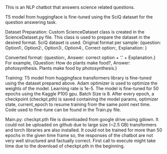 This is an NLP chatbot that answers science related questions.

T5 model from huggingface is fine-tuned using the SciQ dataset for the question answering task.

Dataset Preparation:
Custom ScienceDataset class is created in the ScienceDataset.py file. This class is used to prepare the dataset in the desired format. SciQ dataset is used.
Original format per sample:
{question:
Option1:, 
Option2:, 
Option3:, 
Option4:, 
Correct option:, 
Explanation:
}

Converted format:
{question:, 
Answer: correct option + ‘.’ + Explanation.}
For example,
{Question: How do plants make food?, 
Answer: photosynthesis. Plants make food by photosynthesis.}

Training:
T5 model from huggingface transformers library is fine-tuned using the dataset prepared above. 
Adam optimizer is used to optimize the weights of the model. 
Learning rate is 1e-5.
The model is fine-tuned for 50 epochs using the Kaggle P100 gpu.
Batch Size is 8.
After every epoch, a checkpoint (checkpt.pth) is saved containing the model params, optimizer state, current_epoch to resume training from the same point next time.
Code used to fine-tune can be found in the Train.py file.

Main.py:
checkpt.pth file is downloaded from google drive using gdown. It could not be uploaded on github due to large size (~2.5 GB)
 transformers and torch libraries are also installed.
It could not be trained for more than 50 epochs in the given time frame so, the responses of the chatbot are not very well structured and factually correct. 
First call to execute might take time due to the download of checkpt.pth in the beginning. 
